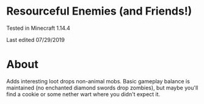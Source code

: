 # Resourceful Enemies (and Friends!)

Tested in Minecraft 1.14.4

Last edited 07/29/2019

# About

Adds interesting loot drops non-animal mobs.  Basic gameplay balance is maintained (no enchanted diamond swords drop zombies), but maybe you'll find a cookie or some nether wart where you didn't expect it.
